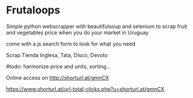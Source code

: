 # Frutaloops
Simple python webscrapper with beautifulsoup and selenium to scrap fruit and vegetables price when you do your market in Uruguay

come with a js search form to look for what you need

Scrap Tienda Inglesa, Tata, Disco, Devoto

#todo: harmonize price and units, sorting... 

Online access on http://shorturl.at/gmnCX
 
https://www.shorturl.at/url-total-clicks.php?u=shorturl.at/gmnCX

